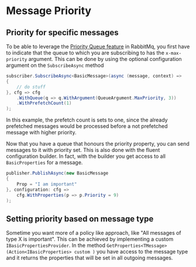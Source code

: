 # Message Priority
## Priority for specific messages

To be able to leverage the [Priority Queue feature](https://www.rabbitmq.com/priority.html) in RabbitMq, you first have to indicate that the queue to which you are subscribing to has the `x-max-priority` argument. This can be done by using the optional configuration argument on the `SubscribeAsync` method

```csharp
subscriber.SubscribeAsync<BasicMessage>(async (message, context) =>
{
	// do stuff
}, cfg => cfg
	.WithQueue(q => q.WithArgument(QueueArgument.MaxPriority, 3))
	.WithPrefetchCount(1)
);
```
In this example, the prefetch count is sets to one, since the already prefetched messages would be processed before a not prefetched message with higher priority.

Now that you have a queue that honours the priority property, you can send messages to it with priority set. This is also done with the fluent configuration builder. In fact, with the builder you get access to all `BasicProperties` for a message.

```csharp
publisher.PublishAsync(new BasicMessage
{
	Prop = "I am important"
}, configuration: cfg =>
	cfg.WithProperties(p => p.Priority = 9)
);
```

## Setting priority based on message type
Sometime you want more of a policy like approach, like "All messages of type X is important". This can be achieved by implementing a custom `IBasicPropertiesProvider`. In the method `GetProperties<TMessage>(Action<IBasicProperties> custom )` you have access to the message type and it returns the properties that will be set in all outgoing messages.
